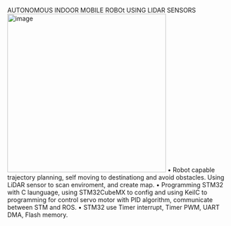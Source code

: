   AUTONOMOUS INDOOR MOBILE ROBOt USING LIDAR SENSORS
<img width="360" alt="image" src="https://github.com/user-attachments/assets/97e711e3-006b-4dfa-b498-16a4c6ba154a">
•	Robot capable trajectory planning, self moving to destinationg and avoid obstacles. Using LiDAR sensor to scan enviroment, and create map.
•	Programming STM32 with C launguage, using STM32CubeMX to config and using KeilC to programming for control servo motor with PID algorithm, communicate between STM and ROS.
•	STM32 use Timer interrupt, Timer PWM, UART DMA, Flash memory.
